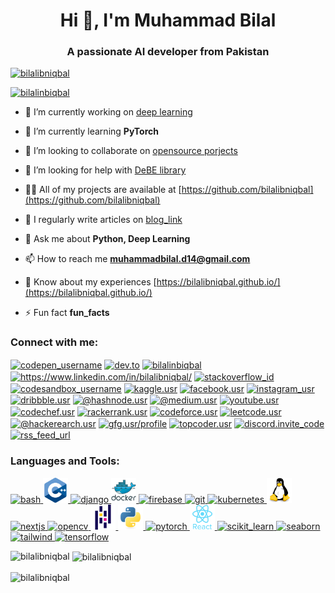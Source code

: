 <h1 align="center">Hi 👋, I'm Muhammad Bilal</h1>
<h3 align="center">A passionate AI developer from Pakistan</h3>


<p align="left"> <a href="https://github.com/ryo-ma/github-profile-trophy"><img src="https://github-profile-trophy.vercel.app/?username=bilalibniqbal" alt="bilalibniqbal" /></a> </p>

<p align="left"> <a href="https://twitter.com/bilalinbiqbal" target="blank"><img src="https://img.shields.io/twitter/follow/bilalinbiqbal?logo=twitter&style=for-the-badge" alt="bilalinbiqbal" /></a> </p>

- 🔭 I’m currently working on [deep learning](DeBE_link)

- 🌱 I’m currently learning **PyTorch**

- 👯 I’m looking to collaborate on [opensource porjects](project_link)

- 🤝 I’m looking for help with [DeBE library](DeBE_link)

- 👨‍💻 All of my projects are available at [https://github.com/bilalibniqbal](https://github.com/bilalibniqbal)

- 📝 I regularly write articles on [blog_link](blog_link)

- 💬 Ask me about **Python, Deep Learning**

- 📫 How to reach me **muhammadbilal.d14@gmail.com**

- 📄 Know about my experiences [https://bilalibniqbal.github.io/](https://bilalibniqbal.github.io/)

- ⚡ Fun fact **fun_facts**

<h3 align="left">Connect with me:</h3>
<p align="left">
<a href="https://codepen.io/codepen_username" target="blank"><img align="center" src="https://raw.githubusercontent.com/rahuldkjain/github-profile-readme-generator/master/src/images/icons/Social/codepen.svg" alt="codepen_username" height="30" width="40" /></a>
<a href="https://dev.to/dev.to" target="blank"><img align="center" src="https://raw.githubusercontent.com/rahuldkjain/github-profile-readme-generator/master/src/images/icons/Social/devto.svg" alt="dev.to" height="30" width="40" /></a>
<a href="https://twitter.com/bilalinbiqbal" target="blank"><img align="center" src="https://raw.githubusercontent.com/rahuldkjain/github-profile-readme-generator/master/src/images/icons/Social/twitter.svg" alt="bilalinbiqbal" height="30" width="40" /></a>
<a href="https://linkedin.com/in/https://www.linkedin.com/in/bilalibniqbal/" target="blank"><img align="center" src="https://raw.githubusercontent.com/rahuldkjain/github-profile-readme-generator/master/src/images/icons/Social/linked-in-alt.svg" alt="https://www.linkedin.com/in/bilalibniqbal/" height="30" width="40" /></a>
<a href="https://stackoverflow.com/users/stackoverflow_id" target="blank"><img align="center" src="https://raw.githubusercontent.com/rahuldkjain/github-profile-readme-generator/master/src/images/icons/Social/stack-overflow.svg" alt="stackoverflow_id" height="30" width="40" /></a>
<a href="https://codesandbox.com/codesandbox_username" target="blank"><img align="center" src="https://raw.githubusercontent.com/rahuldkjain/github-profile-readme-generator/master/src/images/icons/Social/codesandbox.svg" alt="codesandbox_username" height="30" width="40" /></a>
<a href="https://kaggle.com/kaggle.usr" target="blank"><img align="center" src="https://raw.githubusercontent.com/rahuldkjain/github-profile-readme-generator/master/src/images/icons/Social/kaggle.svg" alt="kaggle.usr" height="30" width="40" /></a>
<a href="https://fb.com/facebook.usr" target="blank"><img align="center" src="https://raw.githubusercontent.com/rahuldkjain/github-profile-readme-generator/master/src/images/icons/Social/facebook.svg" alt="facebook.usr" height="30" width="40" /></a>
<a href="https://instagram.com/instagram_usr" target="blank"><img align="center" src="https://raw.githubusercontent.com/rahuldkjain/github-profile-readme-generator/master/src/images/icons/Social/instagram.svg" alt="instagram_usr" height="30" width="40" /></a>
<a href="https://dribbble.com/dribbble.usr" target="blank"><img align="center" src="https://raw.githubusercontent.com/rahuldkjain/github-profile-readme-generator/master/src/images/icons/Social/dribbble.svg" alt="dribbble.usr" height="30" width="40" /></a>
<a href="https://hashnode.com/@hashnode.usr" target="blank"><img align="center" src="https://raw.githubusercontent.com/rahuldkjain/github-profile-readme-generator/master/src/images/icons/Social/hashnode.svg" alt="@hashnode.usr" height="30" width="40" /></a>
<a href="https://medium.com/@medium.usr" target="blank"><img align="center" src="https://raw.githubusercontent.com/rahuldkjain/github-profile-readme-generator/master/src/images/icons/Social/medium.svg" alt="@medium.usr" height="30" width="40" /></a>
<a href="https://www.youtube.com/c/youtube.usr" target="blank"><img align="center" src="https://raw.githubusercontent.com/rahuldkjain/github-profile-readme-generator/master/src/images/icons/Social/youtube.svg" alt="youtube.usr" height="30" width="40" /></a>
<a href="https://www.codechef.com/users/codechef.usr" target="blank"><img align="center" src="https://cdn.jsdelivr.net/npm/simple-icons@3.1.0/icons/codechef.svg" alt="codechef.usr" height="30" width="40" /></a>
<a href="https://www.hackerrank.com/rackerrank.usr" target="blank"><img align="center" src="https://raw.githubusercontent.com/rahuldkjain/github-profile-readme-generator/master/src/images/icons/Social/hackerrank.svg" alt="rackerrank.usr" height="30" width="40" /></a>
<a href="https://codeforces.com/profile/codeforce.usr" target="blank"><img align="center" src="https://raw.githubusercontent.com/rahuldkjain/github-profile-readme-generator/master/src/images/icons/Social/codeforces.svg" alt="codeforce.usr" height="30" width="40" /></a>
<a href="https://www.leetcode.com/leetcode.usr" target="blank"><img align="center" src="https://raw.githubusercontent.com/rahuldkjain/github-profile-readme-generator/master/src/images/icons/Social/leet-code.svg" alt="leetcode.usr" height="30" width="40" /></a>
<a href="https://www.hackerearth.com/@hackerearch.usr" target="blank"><img align="center" src="https://raw.githubusercontent.com/rahuldkjain/github-profile-readme-generator/master/src/images/icons/Social/hackerearth.svg" alt="@hackerearch.usr" height="30" width="40" /></a>
<a href="https://auth.geeksforgeeks.org/user/gfg.usr/profile" target="blank"><img align="center" src="https://raw.githubusercontent.com/rahuldkjain/github-profile-readme-generator/master/src/images/icons/Social/geeks-for-geeks.svg" alt="gfg.usr/profile" height="30" width="40" /></a>
<a href="https://www.topcoder.com/members/topcoder.usr" target="blank"><img align="center" src="https://raw.githubusercontent.com/rahuldkjain/github-profile-readme-generator/master/src/images/icons/Social/topcoder.svg" alt="topcoder.usr" height="30" width="40" /></a>
<a href="https://discord.gg/discord.invite_code" target="blank"><img align="center" src="https://raw.githubusercontent.com/rahuldkjain/github-profile-readme-generator/master/src/images/icons/Social/discord.svg" alt="discord.invite_code" height="30" width="40" /></a>
<a href="/rss_feed_url" target="blank"><img align="center" src="https://raw.githubusercontent.com/rahuldkjain/github-profile-readme-generator/master/src/images/icons/Social/rss.svg" alt="rss_feed_url" height="30" width="40" /></a>
</p>

<h3 align="left">Languages and Tools:</h3>
<p align="left"> <a href="https://www.gnu.org/software/bash/" target="_blank" rel="noreferrer"> <img src="https://www.vectorlogo.zone/logos/gnu_bash/gnu_bash-icon.svg" alt="bash" width="40" height="40"/> </a> <a href="https://www.w3schools.com/cpp/" target="_blank" rel="noreferrer"> <img src="https://raw.githubusercontent.com/devicons/devicon/master/icons/cplusplus/cplusplus-original.svg" alt="cplusplus" width="40" height="40"/> </a> <a href="https://www.djangoproject.com/" target="_blank" rel="noreferrer"> <img src="https://cdn.worldvectorlogo.com/logos/django.svg" alt="django" width="40" height="40"/> </a> <a href="https://www.docker.com/" target="_blank" rel="noreferrer"> <img src="https://raw.githubusercontent.com/devicons/devicon/master/icons/docker/docker-original-wordmark.svg" alt="docker" width="40" height="40"/> </a> <a href="https://firebase.google.com/" target="_blank" rel="noreferrer"> <img src="https://www.vectorlogo.zone/logos/firebase/firebase-icon.svg" alt="firebase" width="40" height="40"/> </a> <a href="https://git-scm.com/" target="_blank" rel="noreferrer"> <img src="https://www.vectorlogo.zone/logos/git-scm/git-scm-icon.svg" alt="git" width="40" height="40"/> </a> <a href="https://kubernetes.io" target="_blank" rel="noreferrer"> <img src="https://www.vectorlogo.zone/logos/kubernetes/kubernetes-icon.svg" alt="kubernetes" width="40" height="40"/> </a> <a href="https://www.linux.org/" target="_blank" rel="noreferrer"> <img src="https://raw.githubusercontent.com/devicons/devicon/master/icons/linux/linux-original.svg" alt="linux" width="40" height="40"/> </a> <a href="https://nextjs.org/" target="_blank" rel="noreferrer"> <img src="https://cdn.worldvectorlogo.com/logos/nextjs-2.svg" alt="nextjs" width="40" height="40"/> </a> <a href="https://opencv.org/" target="_blank" rel="noreferrer"> <img src="https://www.vectorlogo.zone/logos/opencv/opencv-icon.svg" alt="opencv" width="40" height="40"/> </a> <a href="https://pandas.pydata.org/" target="_blank" rel="noreferrer"> <img src="https://raw.githubusercontent.com/devicons/devicon/2ae2a900d2f041da66e950e4d48052658d850630/icons/pandas/pandas-original.svg" alt="pandas" width="40" height="40"/> </a> <a href="https://www.python.org" target="_blank" rel="noreferrer"> <img src="https://raw.githubusercontent.com/devicons/devicon/master/icons/python/python-original.svg" alt="python" width="40" height="40"/> </a> <a href="https://pytorch.org/" target="_blank" rel="noreferrer"> <img src="https://www.vectorlogo.zone/logos/pytorch/pytorch-icon.svg" alt="pytorch" width="40" height="40"/> </a> <a href="https://reactjs.org/" target="_blank" rel="noreferrer"> <img src="https://raw.githubusercontent.com/devicons/devicon/master/icons/react/react-original-wordmark.svg" alt="react" width="40" height="40"/> </a> <a href="https://scikit-learn.org/" target="_blank" rel="noreferrer"> <img src="https://upload.wikimedia.org/wikipedia/commons/0/05/Scikit_learn_logo_small.svg" alt="scikit_learn" width="40" height="40"/> </a> <a href="https://seaborn.pydata.org/" target="_blank" rel="noreferrer"> <img src="https://seaborn.pydata.org/_images/logo-mark-lightbg.svg" alt="seaborn" width="40" height="40"/> </a> <a href="https://tailwindcss.com/" target="_blank" rel="noreferrer"> <img src="https://www.vectorlogo.zone/logos/tailwindcss/tailwindcss-icon.svg" alt="tailwind" width="40" height="40"/> </a> <a href="https://www.tensorflow.org" target="_blank" rel="noreferrer"> <img src="https://www.vectorlogo.zone/logos/tensorflow/tensorflow-icon.svg" alt="tensorflow" width="40" height="40"/> </a> </p>

<p><img align="left" src="https://github-readme-stats.vercel.app/api/top-langs?username=bilalibniqbal&show_icons=true&locale=en&layout=compact" alt="bilalibniqbal" /></p>

<p>&nbsp;<img align="center" src="https://github-readme-stats.vercel.app/api?username=bilalibniqbal&show_icons=true&locale=en" alt="bilalibniqbal" /></p>

<p><img align="center" src="https://github-readme-streak-stats.herokuapp.com/?user=bilalibniqbal&" alt="bilalibniqbal" /></p>

